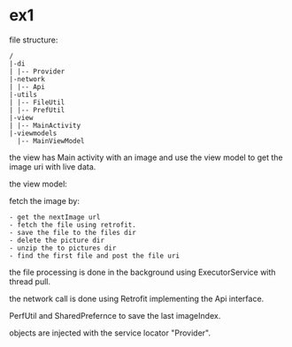 # ex1

file structure:
```
/
|-di
| |-- Provider
|-network
| |-- Api
|-utils
| |-- FileUtil
| |-- PrefUtil
|-view
| |-- MainActivity
|-viewmodels
  |-- MainViewModel
```

the view has Main activity with an image and use the view model to get the image uri with live data.

the view model:

fetch the image by:
```
- get the nextImage url
- fetch the file using retrofit.
- save the file to the files dir
- delete the picture dir
- unzip the to pictures dir
- find the first file and post the file uri
```


the file processing is done in the background using ExecutorService with thread pull.

the network call is done using Retrofit implementing the Api interface.

PerfUtil and SharedPrefernce to save the last imageIndex.

objects are injected with the service locator "Provider".

